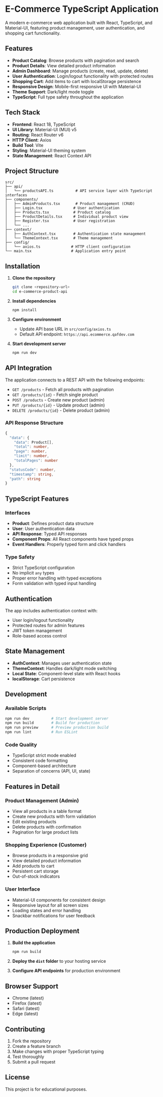 # E-Commerce TypeScript Application

A modern e-commerce web application built with React, TypeScript, and Material-UI, featuring product management, user authentication, and shopping cart functionality.

## Features

- **Product Catalog**: Browse products with pagination and search
- **Product Details**: View detailed product information
- **Admin Dashboard**: Manage products (create, read, update, delete)
- **User Authentication**: Login/logout functionality with protected routes
- **Shopping Cart**: Add items to cart with localStorage persistence
- **Responsive Design**: Mobile-first responsive UI with Material-UI
- **Theme Support**: Dark/light mode toggle
- **TypeScript**: Full type safety throughout the application

## Tech Stack

- **Frontend**: React 18, TypeScript
- **UI Library**: Material-UI (MUI) v5
- **Routing**: React Router v6
- **HTTP Client**: Axios
- **Build Tool**: Vite
- **Styling**: Material-UI theming system
- **State Management**: React Context API

## Project Structure

```
src/
├── api/
│   └── productsAPI.ts          # API service layer with TypeScript interfaces
├── components/
│   ├── AdminProducts.tsx       # Product management (CRUD)
│   ├── Login.tsx              # User authentication
│   ├── Products.tsx           # Product catalog
│   ├── ProductDetails.tsx     # Individual product view
│   ├── Register.tsx           # User registration
│   └── ...
├── context/
│   ├── AuthContext.tsx        # Authentication state management
│   └── ThemeContext.tsx       # Theme management
├── config/
│   └── axios.ts              # HTTP client configuration
└── main.tsx                  # Application entry point
```

## Installation

1. **Clone the repository**
   ```bash
   git clone <repository-url>
   cd e-commerce-product-api
   ```

2. **Install dependencies**
   ```bash
   npm install
   ```

3. **Configure environment**
   - Update API base URL in `src/config/axios.ts`
   - Default API endpoint: `https://api.ecommerce.qafdev.com`

4. **Start development server**
   ```bash
   npm run dev
   ```

## API Integration

The application connects to a REST API with the following endpoints:

- `GET /products` - Fetch all products with pagination
- `GET /products/{id}` - Fetch single product
- `POST /products` - Create new product (admin)
- `PUT /products/{id}` - Update product (admin)
- `DELETE /products/{id}` - Delete product (admin)

### API Response Structure

```typescript
{
  "data": {
    "data": Product[],
    "total": number,
    "page": number,
    "limit": number,
    "totalPages": number
  },
  "statusCode": number,
  "timestamp": string,
  "path": string
}
```

## TypeScript Features

### Interfaces

- **Product**: Defines product data structure
- **User**: User authentication data
- **API Response**: Typed API responses
- **Component Props**: All React components have typed props
- **Event Handlers**: Properly typed form and click handlers

### Type Safety

- Strict TypeScript configuration
- No implicit `any` types
- Proper error handling with typed exceptions
- Form validation with typed input handling

## Authentication

The app includes authentication context with:
- User login/logout functionality
- Protected routes for admin features
- JWT token management
- Role-based access control

## State Management

- **AuthContext**: Manages user authentication state
- **ThemeContext**: Handles dark/light mode switching
- **Local State**: Component-level state with React hooks
- **localStorage**: Cart persistence

## Development

### Available Scripts

```bash
npm run dev          # Start development server
npm run build        # Build for production
npm run preview      # Preview production build
npm run lint         # Run ESLint
```

### Code Quality

- TypeScript strict mode enabled
- Consistent code formatting
- Component-based architecture
- Separation of concerns (API, UI, state)

## Features in Detail

### Product Management (Admin)
- View all products in a table format
- Create new products with form validation
- Edit existing products
- Delete products with confirmation
- Pagination for large product lists

### Shopping Experience (Customer)
- Browse products in a responsive grid
- View detailed product information
- Add products to cart
- Persistent cart storage
- Out-of-stock indicators

### User Interface
- Material-UI components for consistent design
- Responsive layout for all screen sizes
- Loading states and error handling
- Snackbar notifications for user feedback

## Production Deployment

1. **Build the application**
   ```bash
   npm run build
   ```

2. **Deploy the `dist` folder** to your hosting service

3. **Configure API endpoints** for production environment

## Browser Support

- Chrome (latest)
- Firefox (latest)
- Safari (latest)
- Edge (latest)

## Contributing

1. Fork the repository
2. Create a feature branch
3. Make changes with proper TypeScript typing
4. Test thoroughly
5. Submit a pull request

## License

This project is for educational purposes.
